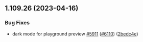 ## 1.109.26 (2023-04-16)


### Bug Fixes

* dark mode for playground preview [#5911](https://github.com/EddieHubCommunity/LinkFree/issues/5911) ([#6110](https://github.com/EddieHubCommunity/LinkFree/issues/6110)) ([2bedc4e](https://github.com/EddieHubCommunity/LinkFree/commit/2bedc4e1b6874e244d948cb2338274127f5cf21f))



